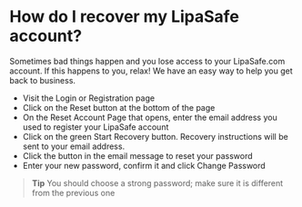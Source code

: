 # How do I recover my LipaSafe account?
Sometimes bad things happen and you lose access to your LipaSafe.com account. If this happens to you, relax! We have an easy way to help you get back to business.

* Visit the Login or Registration page
* Click on the Reset button at the bottom of the page
* On the Reset Account Page that opens, enter the email address you used to register your LipaSafe account
* Click on the green Start Recovery button. Recovery instructions will be sent to your email address.
* Click the button in the email message to reset your password
* Enter your new password, confirm it and click Change Password

> **Tip**
> You should choose a strong password; make sure it is different from the previous one